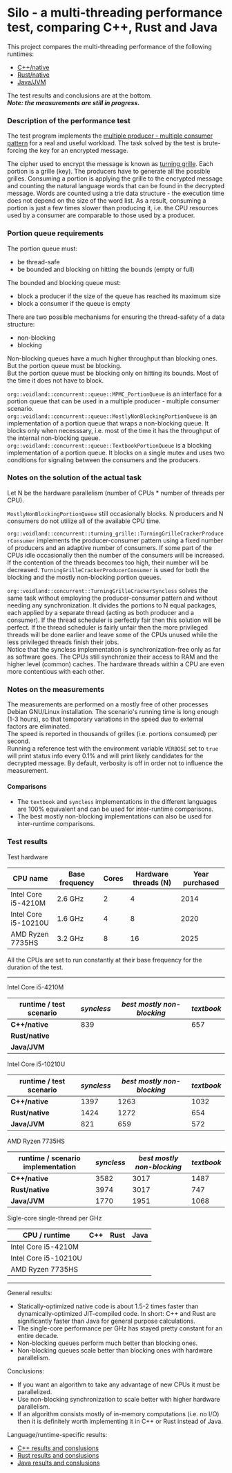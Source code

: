 # Silo - a multi-threading performance test, comparing C++, Rust and Java

This project compares the multi-threading performance of the following runtimes:

- [C++/native](c++/README.md)
- [Rust/native](rust/README.md)
- [Java/JVM](java/README.md)

The test results and conclusions are at the bottom.  
***Note: the measurements are still in progress.***


### Description of the performance test

The test program implements the [multiple producer - multiple consumer pattern](https://en.wikipedia.org/wiki/Producer%E2%80%93consumer_problem) for a real and useful workload. The task solved by the test is brute-forcing the key for an encrypted message.

The cipher used to encrypt the message is known as [turning grille](https://www.dcode.fr/turning-grille-cipher). Each portion is a grille (key). The producers have to generate all the possible grilles. Consuming a portion is applying the grille to the encrypted message and counting the natural language words that can be found in the decrypted message. Words are counted using a trie data structure - the execution time does not depend on the size of the word list. As a result, consuming a portion is just a few times slower than producing it, i.e. the CPU resources used by a consumer are comparable to those used by a producer.  

### Portion queue requirements

The portion queue must:
- be thread-safe
- be bounded and blocking on hitting the bounds (empty or full)

The bounded and blocking queue must:
- block a producer if the size of the queue has reached its maximum size
- block a consumer if the queue is empty

There are two possible mechanisms for ensuring the thread-safety of a data structure:
- non-blocking
- blocking

Non-blocking queues have a much higher throughput than blocking ones.  
But the portion queue must be blocking.  
But the portion queue must be blocking only on hitting its bounds. Most of the time it does not have to block.

`org::voidland::concurrent::queue::MPMC_PortionQueue` is an interface for a portion queue that can be used in a multiple producer - multiple consumer scenario.  
`org::voidland::concurrent::queue::MostlyNonBlockingPortionQueue` is an implementation of a portion queue that wraps a non-blocking queue. It blocks only when necesssary, i.e. most of the time it has the throughput of the internal non-blocking queue.  
`org::voidland::concurrent::queue::TextbookPortionQueue` is a blocking implementation of a portion queue. It blocks on a single mutex and uses two conditions for signaling between the consumers and the producers.


### Notes on the solution of the actual task

Let N be the hardware parallelism (number of CPUs * number of threads per CPU).

`MostlyNonBlockingPortionQueue` still occasionally blocks. N producers and N consumers do not utilize all of the available CPU time.

`org::voidland::concurrent::turning_grille::TurningGrilleCrackerProducerConsumer` implements the producer-consumer pattern using a fixed number of producers and an adaptive number of consumers. If some part of the CPUs idle occasionally then the number of the consumers will be increased. If the contention of the threads becomes too high, their number will be decreased. `TurningGrilleCrackerProducerConsumer` is used for both the blocking and the mostly non-blocking portion queues.

`org::voidland::concurrent::TurningGrilleCrackerSyncless` solves the same task without employing the producer-consumer pattern and without needing any synchronization. It divides the portions to N equal packages, each applied by a separate thread (acting as both producer and a consumer). If the thread scheduler is perfectly fair then this solution will be perfect. If the thread scheduler is fairly unfair then the more privileged threads will be done earlier and leave some of the CPUs unused while the less privileged threads finish their jobs.  
Notice that the syncless implementation is synchronization-free only as far as software goes. The CPUs still synchronize their access to RAM and the higher level (common) caches. The hardware threads within a CPU are even more contentious with each other.

### Notes on the measurements

The measurements are performed on a mostly free of other processes Debian GNU/Linux installation. The scenario's running time is long enough (1-3 hours), so that temporary variations in the speed due to external factors are eliminated.  
The speed is reported in thousands of grilles (i.e. portions consumed) per second.  
Running a reference test with the environment variable `VERBOSE` set to `true` will print status info every 0.1% and will print likely candidates for the decrypted message. By default, verbosity is off in order not to influence the measurement.

#### Comparisons

- The `textbook` and `syncless` implementations in the different languages are 100% equivalent and can be used for inter-runtime comparisons.
- The best mostly non-blocking implementations can also be used for inter-runtime comparisons.

### Test results

Test hardware

| CPU name | Base frequency | Cores | Hardware threads (N) | Year purchased |
|---|---|---|---|---|
| Intel Core i5-4210M | 2.6 GHz | 2 | 4 | 2014 |
| Intel Core i5-10210U | 1.6 GHz | 4 | 8 | 2020 |
| AMD Ryzen 7735HS | 3.2 GHz | 8 | 16 | 2025 |

All the CPUs are set to run constantly at their base frequency for the duration of the test.

---

Intel Core i5-4210M

| runtime / test scenario | *syncless* | *best mostly non-blocking* | *textbook* |
|---|---|---|---|
| **C++/native** | 839 |  | 657 |
| **Rust/native** |  |  |  |
| **Java/JVM** |  |  |  |

Intel Core i5-10210U

| runtime / test scenario | *syncless* | *best mostly non-blocking* | *textbook* |
|---|---|---|---|
| **C++/native** | 1397 | 1263 | 1032 |
| **Rust/native** | 1424 | 1272 | 654 |
| **Java/JVM** | 821 | 659 | 572 |

AMD Ryzen 7735HS

| runtime / scenario implementation | *syncless* | *best mostly non-blocking* | *textbook* |
|---|---|---|---|
| **C++/native** | 3582 | 3017 | 1487 |
| **Rust/native** | 3974 | 3017 | 747 |
| **Java/JVM** | 1770 | 1951 | 1068 |

Sigle-core single-thread per GHz

| CPU / runtime | C++ | Rust | Java |
|---|---|---|---|
| Intel Core i5-4210M |  |  |  |
| Intel Core i5-10210U |  |  |  |
| AMD Ryzen 7735HS |  |  |  |

---

General results:
- Statically-optimized native code is about 1.5-2 times faster than dynamically-optimized JIT-compiled code. In short: C++ and Rust are significantly faster than Java for general purpose calculations.
- The single-core performance per GHz has stayed pretty constant for an entire decade.
- Non-blocking queues perform much better than blocking ones.
- Non-blocking queues scale better than blocking ones with hardware parallelism.

Conclusions:
- If you want an algorithm to take any advantage of new CPUs it must be parallelized.
- Use non-blocking synchronization to scale better with higher hardware parallelism.
- If an algorithm consists mostly of in-memory computations (i.e. no I/O) then it is definitely worth implementing it in C++ or Rust instead of Java.

Language/runtime-specific results:
- [C++ results and conslusions](c++/README.md)
- [Rust results and conslusions](rust/README.md)
- [Java results and conslusions](java/README.md)
